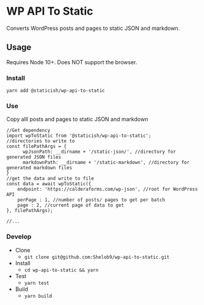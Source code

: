 # WP API To Static

Converts WordPress posts and pages to static JSON and markdown.


## Usage

Requires Node 10+. Does NOT support the browser.

### Install

```
yarn add @staticish/wp-api-to-static
```

### Use


Copy alll posts and pages to static JSON and markdown

```
//Get dependency
import wpToStatic from '@staticish/wp-api-to-static';
//directories to write to
const filePathArgs = {
      wpJsonPath: __dirname + '/static-json/', //directory for generated JSON files
      markdownPath: __dirname + '/static-markdown', //directory for generated markdown files
}
//get the data and write to file
const data = await wpToStatic({
    endpoint: 'https://calderaforms.com/wp-json', //root for WordPress API
    perPage : 1, //number of posts/ pages to get per batch
    page : 2, //current page of data to get
}, filePathArgs);

//...
```


### Develop

- Clone
    - `git clone git@github.com:Shelob9/wp-api-to-static.git`
- Install
    - `cd wp-api-to-static && yarn`
- Test
    - `yarn test`
- Build
    - `yarn build`
